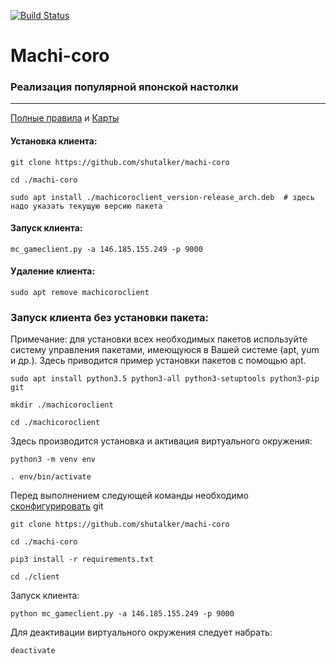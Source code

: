 [![Build Status](https://travis-ci.org/shutalker/machi-coro.svg?branch=develop)](https://travis-ci.org/shutalker/machi-coro)

# Machi-coro
### Реализация популярной японской настолки
---
[Полные правила](https://hobbygames.ru/download/rules/Machi_Koro_rules-web_2015.pdf) и [Карты](http://tesera.ru/images/items/336041/machi%20koro.pdf)

#### Установка клиента:

    git clone https://github.com/shutalker/machi-coro

    cd ./machi-coro

    sudo apt install ./machicoroclient_version-release_arch.deb  # здесь надо указать текущую версию пакета

#### Запуск клиента:

    mc_gameclient.py -a 146.185.155.249 -p 9000

#### Удаление клиента:

    sudo apt remove machicoroclient


### Запуск клиента без установки пакета:

Примечание: для установки всех необходимых пакетов используйте систему управления пакетами,
имеющуюся в Вашей системе (apt, yum и др.). Здесь приводится пример установки пакетов
с помощью apt.

    sudo apt install python3.5 python3-all python3-setuptools python3-pip git

    mkdir ./machicoroclient

    cd ./machicoroclient

Здесь производится установка и активация виртуального окружения:

    python3 -m venv env

    . env/bin/activate

Перед выполнением следующей команды необходимо [cконфигурировать](https://git-scm.com/book/ru/v1/%D0%92%D0%B2%D0%B5%D0%B4%D0%B5%D0%BD%D0%B8%D0%B5-%D0%9F%D0%B5%D1%80%D0%B2%D0%BE%D0%BD%D0%B0%D1%87%D0%B0%D0%BB%D1%8C%D0%BD%D0%B0%D1%8F-%D0%BD%D0%B0%D1%81%D1%82%D1%80%D0%BE%D0%B9%D0%BA%D0%B0-Git) git

    git clone https://github.com/shutalker/machi-coro

    cd ./machi-coro

    pip3 install -r requirements.txt

    cd ./client

Запуск клиента:

    python mc_gameclient.py -a 146.185.155.249 -p 9000

Для деактивации виртуального окружения следует набрать:

    deactivate